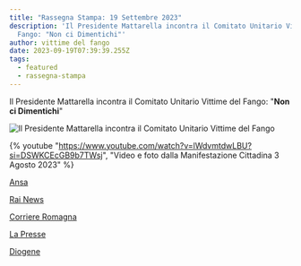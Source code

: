 ```yaml
---
title: "Rassegna Stampa: 19 Settembre 2023"
description: 'Il Presidente Mattarella incontra il Comitato Unitario Vittime del
  Fango: "Non ci Dimentichi"'
author: vittime del fango
date: 2023-09-19T07:39:39.255Z
tags:
  - featured
  - rassegna-stampa
---
```

Il Presidente Mattarella incontra il Comitato Unitario Vittime del Fango: "**Non ci Dimentichi**"

![Il Presidente Mattarella incontra il Comitato Unitario Vittime del Fango](/static/img/c5e227df-bd1b-45d3-9e65-2d70531291bc.jpg "Il Presidente Mattarella incontra il Comitato Unitario Vittime del Fango")

{% youtube "https://www.youtube.com/watch?v=lWdvmtdwLBU?si=DSWKCEcGB9b7TWsj", "Video e foto dalla Manifestazione Cittadina 3 Agosto 2023" %}

[Ansa](http://www.ansa.it/sito/notizie/politica/2023/09/18/mattarella-a-forli-per-lapertura-dellanno-scolastico_32a2eecb-cae8-467b-9ef1-42db1476b6f4.html)

[Rai News](https://www.rainews.it/tgr/emiliaromagna/maratona/2023/09/mattarella-a-forli-per-inaugurare-lanno-scolastico-6444e2d3-a330-42b6-aa2f-cab4bccbb610.html)

[Corriere Romagna](https://www.corriereromagna.it/forli-attesa-per-mattarella-selfie-e-autografi-per-il-pallavolista-giannelli/)

[La Presse](https://www.lapresse.it/politica/2023/09/18/forli-mattarella-in-visita-allistituto-tecnico-accolto-da-applausi/)

[Diogene](https://www.diogene.news/Primo-Piano/3655/il-comitato-vittime-del-fango-incontra.html)